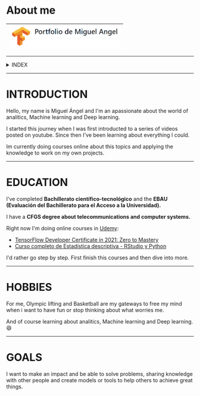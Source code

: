 # About me

|[<img width="300" src="https://github.com/Miqquelangel/Portfolio-Miguel-Angel/blob/main/Imagen/portfolio.PNG">](https://github.com/Miqquelangel/Portfolio-Miguel-Angel)|
|---|

---

<details>
<summary>INDEX</summary>
<ul><li>INTRODUCTION
<li>EDUCATION</li>
  <li>HOBBIES</li>
  <li>GOALS</li></ul>
</details>

---

# INTRODUCTION

Hello, my name is Miguel Ángel and I'm an apassionate about the world of analitics, Machine learning and Deep learning.

I started this journey when I was first introducted to a series of videos posted on youtube. Since then I've been learning about everything I could.

Im currently doing courses online about this topics and applying the knowledge to work on my own projects.

---

# EDUCATION

I've completed **Bachillerato científico-tecnológico** and the **EBAU (Evaluación del Bachillerato para el Acceso a la Universidad).**

I have a **CFGS degree about telecommunications and computer systems.**

Right now I'm doing online courses in [Udemy](https://www.udemy.com/):

* [TensorFlow Developer Certificate in 2021: Zero to Mastery](https://www.udemy.com/course/tensorflow-developer-certificate-machine-learning-zero-to-mastery/)
* [Curso completo de Estadística descriptiva - RStudio y Python](https://www.udemy.com/course/estadistica-descriptiva/)

I'd rather go step by step. First finish this courses and then dive into more.

---

# HOBBIES

For me, Olympic lifting and Basketball are my gateways to free my mind when i want to have fun or stop thinking about what worries me.

And of course learning about analitics, Machine learning and Deep learning.:smile:

---

# GOALS

I want to make an impact and be able to solve problems, sharing knowledge with other people and create models or tools to help others to achieve great things.
